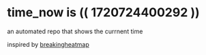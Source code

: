 # time_now is (( 1720724400292 ))

an automated repo that shows the currnent time

inspired by [breakingheatmap](https://github.com/breakingheatmap/breakingheatmap)